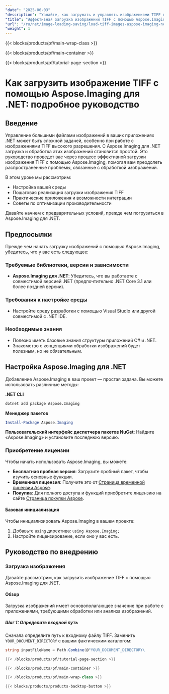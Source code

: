 ```yaml
---
"date": "2025-06-03"
"description": "Узнайте, как загружать и управлять изображениями TIFF высокого разрешения с помощью Aspose.Imaging для .NET. Это руководство содержит пошаговые инструкции, практические приложения и советы по оптимизации производительности."
"title": "Эффективная загрузка изображений TIFF с помощью Aspose.Imaging для .NET&#58; Пошаговое руководство"
"url": "/ru/net/image-loading-saving/load-tiff-images-aspose-imaging-net/"
"weight": 1
---
```


{{< blocks/products/pf/main-wrap-class >}}

{{< blocks/products/pf/main-container >}}

{{< blocks/products/pf/tutorial-page-section >}}
# Как загрузить изображение TIFF с помощью Aspose.Imaging для .NET: подробное руководство

## Введение

Управление большими файлами изображений в ваших приложениях .NET может быть сложной задачей, особенно при работе с изображениями TIFF высокого разрешения. С Aspose.Imaging для .NET загрузка и обработка этих изображений становится простой. Это руководство проведет вас через процесс эффективной загрузки изображения TIFF с помощью Aspose.Imaging, помогая вам преодолеть распространенные проблемы, связанные с обработкой изображений.

В этом уроке мы рассмотрим:
- Настройка вашей среды
- Пошаговая реализация загрузки изображения TIFF
- Практические приложения и возможности интеграции
- Советы по оптимизации производительности

Давайте начнем с предварительных условий, прежде чем погрузиться в Aspose.Imaging для .NET.

## Предпосылки

Прежде чем начать загрузку изображений с помощью Aspose.Imaging, убедитесь, что у вас есть следующее:

### Требуемые библиотеки, версии и зависимости

- **Aspose.Imaging для .NET**: Убедитесь, что вы работаете с совместимой версией .NET (предпочтительно .NET Core 3.1 или более поздней версии).

### Требования к настройке среды

- Настройте среду разработки с помощью Visual Studio или другой совместимой с .NET IDE.

### Необходимые знания

- Полезно иметь базовые знания структуры приложений C# и .NET.
- Знакомство с концепциями обработки изображений будет полезным, но не обязательным.

## Настройка Aspose.Imaging для .NET

Добавление Aspose.Imaging в ваш проект — простая задача. Вы можете использовать различные методы:

**.NET CLI**

```bash
dotnet add package Aspose.Imaging
```

**Менеджер пакетов**

```powershell
Install-Package Aspose.Imaging
```

**Пользовательский интерфейс диспетчера пакетов NuGet**: Найдите «Aspose.Imaging» и установите последнюю версию.

### Приобретение лицензии

Чтобы начать использовать Aspose.Imaging, вы можете:

- **Бесплатная пробная версия**: Загрузите пробный пакет, чтобы изучить основные функции.
- **Временная лицензия**: Получите это от [Страница временной лицензии Aspose](https://purchase.aspose.com/temporary-license/).
- **Покупка**: Для полного доступа и функций приобретите лицензию на сайте [Страница покупки Aspose](https://purchase.aspose.com/buy).

#### Базовая инициализация

Чтобы инициализировать Aspose.Imaging в вашем проекте:
1. Добавьте `using` директива: `using Aspose.Imaging;`
2. Настройте лицензирование, если оно у вас есть.

## Руководство по внедрению

### Загрузка изображения

Давайте рассмотрим, как загрузить изображение TIFF с помощью Aspose.Imaging для .NET.

#### Обзор

Загрузка изображений имеет основополагающее значение при работе с приложениями, требующими обработки или анализа изображений.

##### Шаг 1: Определите входной путь

Сначала определите путь к входному файлу TIFF. Заменить `YOUR_DOCUMENT_DIRECTORY` с вашим фактическим каталогом:

```csharp
string inputFileName = Path.Combine(@"YOUR_DOCUMENT_DIRECTORY\

{{< /blocks/products/pf/tutorial-page-section >}}

{{< /blocks/products/pf/main-container >}}

{{< /blocks/products/pf/main-wrap-class >}}

{{< blocks/products/products-backtop-button >}}